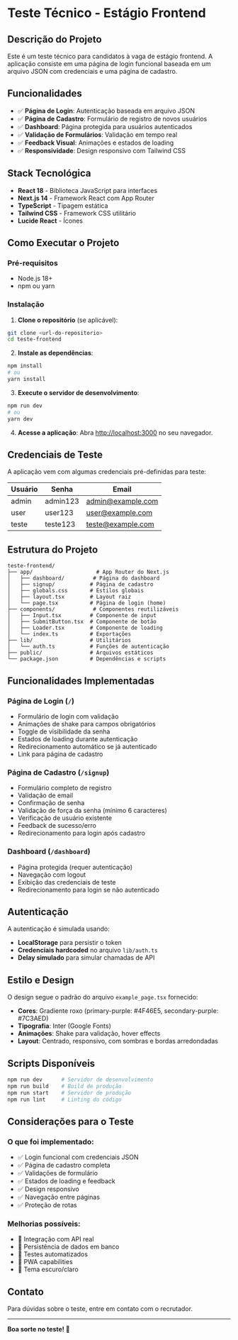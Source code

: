 # Teste Técnico - Estágio Frontend

## Descrição do Projeto

Este é um teste técnico para candidatos à vaga de estágio frontend. A aplicação consiste em uma página de login funcional baseada em um arquivo JSON com credenciais e uma página de cadastro.

## Funcionalidades

- ✅ **Página de Login**: Autenticação baseada em arquivo JSON
- ✅ **Página de Cadastro**: Formulário de registro de novos usuários
- ✅ **Dashboard**: Página protegida para usuários autenticados
- ✅ **Validação de Formulários**: Validação em tempo real
- ✅ **Feedback Visual**: Animações e estados de loading
- ✅ **Responsividade**: Design responsivo com Tailwind CSS

## Stack Tecnológica

- **React 18** - Biblioteca JavaScript para interfaces
- **Next.js 14** - Framework React com App Router
- **TypeScript** - Tipagem estática
- **Tailwind CSS** - Framework CSS utilitário
- **Lucide React** - Ícones

## Como Executar o Projeto

### Pré-requisitos

- Node.js 18+
- npm ou yarn

### Instalação

1. **Clone o repositório** (se aplicável):

```bash
git clone <url-do-repositorio>
cd teste-frontend
```

2. **Instale as dependências**:

```bash
npm install
# ou
yarn install
```

3. **Execute o servidor de desenvolvimento**:

```bash
npm run dev
# ou
yarn dev
```

4. **Acesse a aplicação**:
   Abra [http://localhost:3000](http://localhost:3000) no seu navegador.

## Credenciais de Teste

A aplicação vem com algumas credenciais pré-definidas para teste:

| Usuário | Senha    | Email             |
| ------- | -------- | ----------------- |
| admin   | admin123 | admin@example.com |
| user    | user123  | user@example.com  |
| teste   | teste123 | teste@example.com |

## Estrutura do Projeto

```
teste-frontend/
├── app/                    # App Router do Next.js
│   ├── dashboard/         # Página do dashboard
│   ├── signup/           # Página de cadastro
│   ├── globals.css       # Estilos globais
│   ├── layout.tsx        # Layout raiz
│   └── page.tsx          # Página de login (home)
├── components/            # Componentes reutilizáveis
│   ├── Input.tsx         # Componente de input
│   ├── SubmitButton.tsx  # Componente de botão
│   ├── Loader.tsx        # Componente de loading
│   └── index.ts          # Exportações
├── lib/                  # Utilitários
│   └── auth.ts           # Funções de autenticação
├── public/               # Arquivos estáticos
└── package.json          # Dependências e scripts
```

## Funcionalidades Implementadas

### Página de Login (`/`)

- Formulário de login com validação
- Animações de shake para campos obrigatórios
- Toggle de visibilidade da senha
- Estados de loading durante autenticação
- Redirecionamento automático se já autenticado
- Link para página de cadastro

### Página de Cadastro (`/signup`)

- Formulário completo de registro
- Validação de email
- Confirmação de senha
- Validação de força da senha (mínimo 6 caracteres)
- Verificação de usuário existente
- Feedback de sucesso/erro
- Redirecionamento para login após cadastro

### Dashboard (`/dashboard`)

- Página protegida (requer autenticação)
- Navegação com logout
- Exibição das credenciais de teste
- Redirecionamento para login se não autenticado

## Autenticação

A autenticação é simulada usando:

- **LocalStorage** para persistir o token
- **Credenciais hardcoded** no arquivo `lib/auth.ts`
- **Delay simulado** para simular chamadas de API

## Estilo e Design

O design segue o padrão do arquivo `example_page.tsx` fornecido:

- **Cores**: Gradiente roxo (primary-purple: #4F46E5, secondary-purple: #7C3AED)
- **Tipografia**: Inter (Google Fonts)
- **Animações**: Shake para validação, hover effects
- **Layout**: Centrado, responsivo, com sombras e bordas arredondadas

## Scripts Disponíveis

```bash
npm run dev      # Servidor de desenvolvimento
npm run build    # Build de produção
npm run start    # Servidor de produção
npm run lint     # Linting do código
```

## Considerações para o Teste

### O que foi implementado:

- ✅ Login funcional com credenciais JSON
- ✅ Página de cadastro completa
- ✅ Validações de formulário
- ✅ Estados de loading e feedback
- ✅ Design responsivo
- ✅ Navegação entre páginas
- ✅ Proteção de rotas

### Melhorias possíveis:

- 🔄 Integração com API real
- 🔄 Persistência de dados em banco
- 🔄 Testes automatizados
- 🔄 PWA capabilities
- 🔄 Tema escuro/claro

## Contato

Para dúvidas sobre o teste, entre em contato com o recrutador.

---

**Boa sorte no teste! 🚀**
